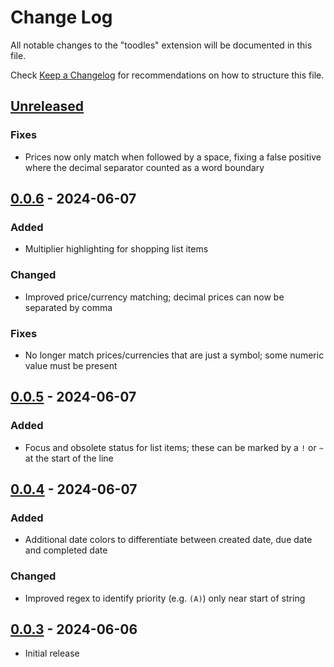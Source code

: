 # Change Log

All notable changes to the "toodles" extension will be documented in this file.

Check [Keep a Changelog](http://keepachangelog.com/) for recommendations on how to structure this file.

## [Unreleased]

### Fixes

- Prices now only match when followed by a space, fixing a false positive where the decimal separator counted as a word boundary

## [0.0.6] - 2024-06-07

### Added

- Multiplier highlighting for shopping list items

### Changed

- Improved price/currency matching; decimal prices can now be separated by comma

### Fixes

- No longer match prices/currencies that are just a symbol; some numeric value must be present

## [0.0.5] - 2024-06-07

### Added

- Focus and obsolete status for list items; these can be marked by a `!` or `~` at the start of the line

## [0.0.4] - 2024-06-07

### Added

- Additional date colors to differentiate between created date, due date and completed date

### Changed

- Improved regex to identify priority (e.g. `(A)`) only near start of string

## [0.0.3] - 2024-06-06

- Initial release

[unreleased]: https://github.com/thombruce/toodles/compare/v0.0.6...HEAD
[0.0.6]: https://github.com/thombruce/toodles/compare/v0.0.5...v0.0.6
[0.0.5]: https://github.com/thombruce/toodles/compare/v0.0.4...v0.0.5
[0.0.4]: https://github.com/thombruce/toodles/compare/2cd5b0b2f62a2887e92404590ffc100642a0b91c...v0.0.4
[0.0.3]: https://github.com/thombruce/toodles/tree/2cd5b0b2f62a2887e92404590ffc100642a0b91c/packages/vscode
